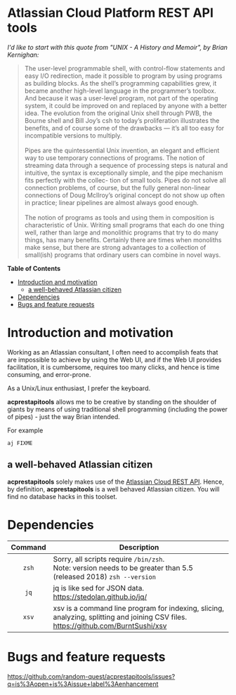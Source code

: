 
# Atlassian Cloud Platform REST API tools

*I'd like to start with this quote from "UNIX - A History and Memoir", by Brian Kernighan:*
> The user-level programmable shell, with control-flow statements and easy I/O redirection, made it possible to program by using programs as building blocks. As the shell’s programming capabilities grew, it became another high-level language in the programmer’s toolbox. And because it was a user-level program, not part of the operating system, it could be improved on and replaced by anyone with a better idea. The evolution from the original Unix shell through PWB, the Bourne shell and Bill Joy’s csh to today’s proliferation illustrates the benefits, and of course some of the drawbacks — it’s all too easy for incompatible versions to multiply.<br><br>
> Pipes are the quintessential Unix invention, an elegant and efficient way to use temporary connections of programs. The notion of streaming data through a sequence of processing steps is natural and intuitive, the syntax is exceptionally simple, and the pipe mechanism fits perfectly with the collec- tion of small tools. Pipes do not solve all connection problems, of course, but the fully general non-linear connections of Doug McIlroy’s original concept do not show up often in practice; linear pipelines are almost always good enough.<br><br>
> The notion of programs as tools and using them in composition is characteristic of Unix. Writing small programs that each do one thing well, rather than large and monolithic programs that try to do many things, has many benefits. Certainly there are times when monoliths make sense, but there are strong advantages to a collection of small(ish) programs that ordinary users can combine in novel ways.

**Table of Contents**
<!-- MarkdownTOC autolink="true" autoanchor="true" -->

- [Introduction and motivation](#introduction-and-motivation)
	- [a well-behaved Atlassian citizen](#a-well-behaved-atlassian-citizen)
- [Dependencies](#dependencies)
- [Bugs and feature requests](#bugs-and-feature-requests)

<!-- /MarkdownTOC -->

<a id="introduction-and-motivation"></a>
# Introduction and motivation
Working as an Atlassian consultant, I often need to accomplish feats that are impossible to achieve by using the Web UI, and if the Web UI provides facilitation, it is cumbersome, requires too many clicks, and hence is time consuming, and error-prone. 

As a Unix/Linux enthusiast, I prefer the keyboard. 

**acprestapitools** allows me to be creative by standing on the shoulder of giants by means of using traditional shell programming (including the power of pipes) - just the way Brian intended. 

For example
```shell
aj FIXME
```

<a id="a-well-behaved-atlassian-citizen"></a>

<a id="a-well-behaved-atlassian-citizen"></a>
## a well-behaved Atlassian citizen
**acprestapitools** solely makes use of the [Atlassian Cloud REST API](https://developer.atlassian.com/cloud/jira/platform/rest/v3/intro/). Hence, by definition, **acprestapitools** is a well behaved Atlassian citizen. You will find no database hacks in this toolset.

<a id="dependencies"></a>
# Dependencies
| Command | Description |
| :---: | --- |
| `zsh` | Sorry, all scripts require `/bin/zsh`. <br>Note: version needs to be greater than 5.5 (released 2018) `zsh --version` |
| `jq` |  jq is like sed for JSON data. <br>https://stedolan.github.io/jq/ |
| `xsv` | xsv is a command line program for indexing, slicing, analyzing, splitting and joining CSV files. <br>https://github.com/BurntSushi/xsv |


<a id="bugs-and-feature-requests"></a>
# Bugs and feature requests
https://github.com/random-quest/acprestapitools/issues?q=is%3Aopen+is%3Aissue+label%3Aenhancement
